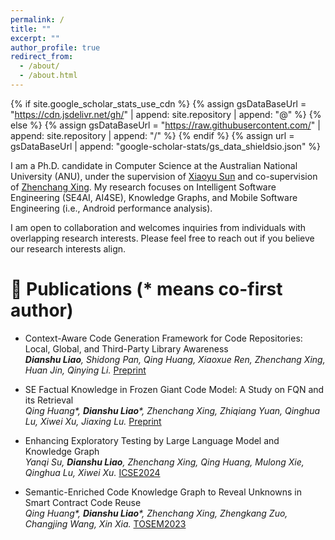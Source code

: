 ```yaml
---
permalink: /
title: ""
excerpt: ""
author_profile: true
redirect_from: 
  - /about/
  - /about.html
---
```


{% if site.google_scholar_stats_use_cdn %}
{% assign gsDataBaseUrl = "https://cdn.jsdelivr.net/gh/" | append: site.repository | append: "@" %}
{% else %}
{% assign gsDataBaseUrl = "https://raw.githubusercontent.com/" | append: site.repository | append: "/" %}
{% endif %}
{% assign url = gsDataBaseUrl | append: "google-scholar-stats/gs_data_shieldsio.json" %}

<span class='anchor' id='about-me'></span>

I am a Ph.D. candidate in Computer Science at the Australian National University (ANU), under the supervision of [Xiaoyu Sun](https://sunxiaobiu.github.io/) and co-supervision of [Zhenchang Xing](https://comp.anu.edu.au/people/zhenchang-xing/). My research focuses on Intelligent Software Engineering (SE4AI, AI4SE), Knowledge Graphs, and Mobile Software Engineering (i.e., Android performance analysis).

I am open to collaboration and welcomes inquiries from individuals with overlapping research interests. Please feel free to reach out if you believe our research interests align.



# 📝 Publications (* means co-first author)

- Context-Aware Code Generation Framework for Code Repositories: Local, Global, and Third-Party Library Awareness<br>
_**Dianshu Liao**, Shidong Pan, Qing Huang, Xiaoxue Ren, Zhenchang Xing, Huan Jin, Qinying Li._ [Preprint](https://arxiv.org/abs/2312.05772)

- SE Factual Knowledge in Frozen Giant Code Model: A Study on FQN and its Retrieval<br>
_Qing Huang*, **Dianshu Liao***, Zhenchang Xing, Zhiqiang Yuan, Qinghua Lu, Xiwei Xu, Jiaxing Lu._ [Preprint](https://arxiv.org/abs/2212.08221)

- Enhancing Exploratory Testing by Large Language Model and Knowledge Graph<br>
_Yanqi Su, **Dianshu Liao**, Zhenchang Xing, Qing Huang, Mulong Xie, Qinghua Lu, Xiwei Xu._ [ICSE2024](https://conf.researchr.org/details/icse-2024/icse-2024-research-track/157/Enhancing-Exploratory-Testing-by-Large-Language-Model-and-Knowledge-Graph)

- Semantic-Enriched Code Knowledge Graph to Reveal Unknowns in Smart Contract Code Reuse<br>
  _Qing Huang*, **Dianshu Liao***, Zhenchang Xing, Zhengkang Zuo, Changjing Wang, Xin Xia._ [TOSEM2023](https://dl.acm.org/doi/10.1145/3597206)





